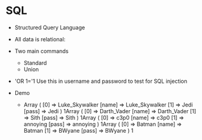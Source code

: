 # SQL

- Structured Query Language

- All data is relational: 

- Two main commands
  - Standard
  - Union

- 'OR 1='1  Use this in username and password to test for SQL injection
- Demo
  - Array ( [0] => Luke_Skywalker [name] => Luke_Skywalker [1] => Jedi [pass] => Jedi ) 1Array ( [0] => Darth_Vader [name] => Darth_Vader [1] => Sith [pass] => Sith ) 1Array ( [0] => c3p0 [name] => c3p0 [1] => annoying [pass] => annoying ) 1Array ( [0] => Batman [name] => Batman [1] => BWyane [pass] => BWyane ) 1
